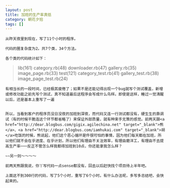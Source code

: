 ```yaml
---
layout: post
title: 加班的生产率真低
category: 朝花夕拾
tags: []
---
```


	从昨天夜里到现在，写了11个小时的程序。

	代码的圈复杂度为2。共7个类，34个方法。

	各个类的代码统计如下：
<blockquote>
lib(161)
	 category.rb(48)
	 downloader.rb(47)
	 gallery.rb(35)
	 image_page.rb(33)
	test(121)
	 category_test.rb(41)
	 gallery_test.rb(38)
	 image_page_test.rb(24)</blockquote>

	有相当长的一段时间，已经极其疲倦了；如果不是还能记得出现一个bug就写个测试覆盖，新增或修改功能之前先写个测试，真不知道最后这程序会写成什么鸟样。即使是这样，睡过一觉清醒以后，还是基本上重写了一遍


	所以，当看到客户的程序员没日没夜的加班到深夜，而代码又连一行测试都没有，硬生生的靠调试（有的时候干脆连这个环节都省略了）来保证外部质量，就有种束手无策的感觉。前两天跟<a href="http://dear.blogbus.com/gigix.agilechina.net" target="_blank">熊</a>、<a href="http://dear.blogbus.com/iamhukai.com" target="_blank">胡</a>吃饭的时候，熊说起，他们这个恶心循环是件很可怕的事情，因为他们每天都在加班，所以他们就不会在乎进度、在乎计划，所以他们有理由不关注效率，有理由磨洋工，有理由不去提高生产率───反正不管怎么样我都得加班到10点，你还能拿我怎么样？

	~~另一则～～～～

	前两天熊跟我说，你丫写代码一点sense都没有，回去以后赶快找个项目待上半年吧。

	上面这不到300行的代码，写了5个小时，重写了6个小时。有什么办法呢，多写多总结吧，会快起来的。